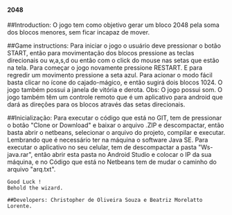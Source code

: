 #### 2048

##Introduction:
  O jogo tem como objetivo gerar um bloco 2048 pela soma dos blocos menores, sem ficar incapaz de mover.

##Game instructions:
  Para iniciar o jogo o usuário deve pressionar o botão START, então para movimentação dos blocos pressione as teclas direcionais ou w,a,s,d ou então com o click do mouse nas setas que estão na tela.
  Para começar o jogo novamente pressione RESTART.
  E para regredir um movimento pressione a seta azul.
  Para acionar o modo fácil basta clicar no ícone do cajado-mágico, e então sugirá dois blocos 1024.
  O jogo também possui a janela de vitória e derota.
  Obs: O jogo possui som.
  O jogo também têm um controle remoto que é um aplicativo para android que dará as direções para os blocos através das setas direcionais.
  
  ##Inicialização:
    Para executar o código que está no GIT, tem de pressionar o botão "Clone or Download" e baixar o arquivo .ZIP e descompactar, então basta abrir o netbeans, selecionar o arquivo do projeto, compilar e executar. 
    Lembrando que é necessário ter na máquina o software Java SE.
    Para executar o aplicativo no seu celular, tem de descompactar a pasta "Ws-java.rar", então abrir esta pasta no Android Studio e colocar o IP da sua máquina, e no Código que está no Netbeans tem de mudar o caminho do arquivo "arq.txt".
    
    Good Luck !
    Behold the wizard.
    
    ##Developers: Christopher de Oliveira Souza e Beatriz Morelatto Lorente.
  
